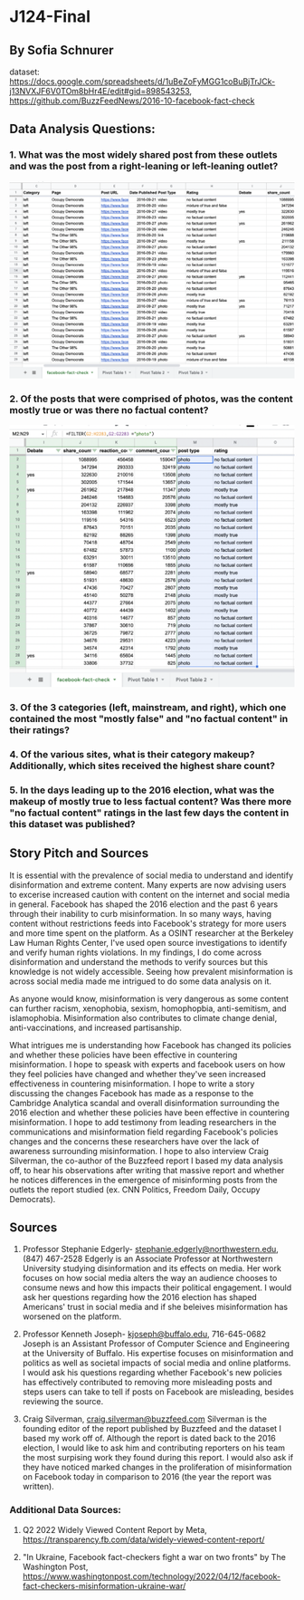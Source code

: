 # J124-Final
## By Sofia Schnurer

dataset: https://docs.google.com/spreadsheets/d/1uBeZoFyMGG1coBuBjTrJCk-j13NVXJF6V0TOm8bHr4E/edit#gid=898543253, https://github.com/BuzzFeedNews/2016-10-facebook-fact-check

## Data Analysis Questions: 

### 1. What was the most widely shared post from these outlets and was the post from a right-leaning or left-leaning outlet?
![question 1](https://github.com/sofia-sch24/J124-Final/blob/38b657e356eb6115e4d488d6f774240a59e3e500/question%201.png)

### 2. Of the posts that were comprised of photos, was the content mostly true or was there no factual content?
![question 2](https://github.com/sofia-sch24/J124-Final/blob/354224851dce37137bd0c0de1953599ec0d7fcdb/question%202.png)

### 3. Of the 3 categories (left, mainstream, and right), which one contained the most "mostly false" and "no factual content" in their ratings?


### 4. Of the various sites, what is their category makeup? Additionally, which sites received the highest share count?


### 5. In the days leading up to the 2016 election, what was the makeup of mostly true to less factual content? Was there more "no factual content" ratings in the last few days the content in this dataset was published?



## Story Pitch and Sources

It is essential with the prevalence of social media to understand and identify disinformation and extreme content. Many experts are now advising users to excerise increased caution with content on the internet and social media in general. Facebook has shaped the 2016 election and the past 6 years through their inability to curb misinformation. In so many ways, having content without restrictions feeds into Facebook's strategy for more users and more time spent on the platform. As a OSINT researcher at the Berkeley Law Human Rights Center, I've used open source investigations to identify and verify human rights violations. In my findings, I do come across disinformation and understand the methods to verify sources but this knowledge is not widely accessible. Seeing how prevalent misinformation is across social media made me intrigued to do some data analysis on it. 

As anyone would know, misinformation is very dangerous as some content can further racism, xenophobia, sexism, homophopbia, anti-semitism, and islamophobia. Misinformation also contributes to climate change denial, anti-vaccinations, and increased partisanship. 

What intrigues me is understanding how Facebook has changed its policies and whether these policies have been effective in countering misinformation. I hope to speask with experts and facebook users on how they feel policies have changed and whether they've seen increased effectiveness in countering misinformation. I hope to write a story discussing the changes Facebook has made as a response to the Cambridge Analytica scandal and overall disinformation surrounding the 2016 election and whether these policies have been effective in countering misinformation. I hope to add testimony from leading researchers in the communications and misinformation field regarding Facebook's policies changes and the concerns these researchers have over the lack of awareness surrounding misinformation. I hope to also interview Craig Silverman, the co-author of the Buzzfeed report I based my data analysis off, to hear his observations after writing that massive report and whether he notices differences in the emergence of misinforming posts from the outlets the report studied (ex. CNN Politics, Freedom Daily, Occupy Democrats). 

## Sources

1. Professor Stephanie Edgerly- stephanie.edgerly@northwestern.edu, (847) 467-2528
Edgerly is an Associate Professor at Northwestern University studying disinformation and its effects on media. Her work focuses on how social media alters the way an audience chooses to consume news and how this impacts their political engagement. I would ask her questions regarding how the 2016 election has shaped Americans' trust in social media and if she beleives misinformation has worsened on the platform. 

2. Professor Kenneth Joseph- kjoseph@buffalo.edu, 716-645-0682
Joseph is an Assistant Professor of Computer Science and Engineering at the University of Buffalo. His expertise focuses on misinformation and politics as well as societal impacts of social media and online platforms. I would ask his questions regarding whether Facebook's new policies has effectively contributed to removing more misleading posts and steps users can take to tell if posts on Facebook are misleading, besides reviewing the source. 

3. Craig Silverman, craig.silverman@buzzfeed.com
Silverman is the founding editor of the report published by Buzzfeed and the dataset I based my work off of. Although the report is dated back to the 2016 election, I would like to ask him and contributing reporters on his team the most surpising work they found during this report. I would also ask if they have noticed marked changes in the proliferation of misinformation on Facebook today in comparison to 2016 (the year the report was written). 

### Additional Data Sources: 

1. Q2 2022 Widely Viewed Content Report by Meta, https://transparency.fb.com/data/widely-viewed-content-report/

2. "In Ukraine, Facebook fact-checkers fight a war on two fronts" by The Washington Post, https://www.washingtonpost.com/technology/2022/04/12/facebook-fact-checkers-misinformation-ukraine-war/
